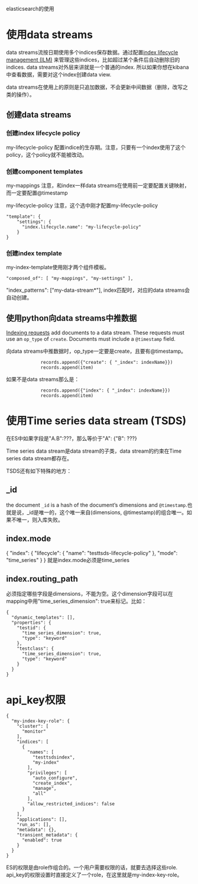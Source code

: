 elasticsearch的使用

# 使用data streams

data streams流按日期使用多个indices保存数据。通过配置[index lifecycle management (ILM)](https://www.elastic.co/guide/en/elasticsearch/reference/current/index-lifecycle-management.html) 来管理这些indices，比如超过某个条件后自动删除旧的indices. data streams对外层来讲就是一个普通的index. 所以如果你想在kibana中查看数据，需要对这个index创建data view.

data streams在使用上的原则是只追加数据，不会更新中间数据（删除，改写之类的操作）。

## 创建data streams

### 创建index lifecycle policy

my-lifecycle-policy  配置indice的生存期。注意，只要有一个index使用了这个policy，这个policy就不能被改动。

### 创建component templates

my-mappings  注意，和index一样data streams在使用前一定要配置关键映射，而一定要配置@timestamp

my-lifecycle-policy  注意，这个选中刚才配置my-lifecycle-policy

```
"template": {
    "settings": {
      "index.lifecycle.name": "my-lifecycle-policy"
    }
}
```

### 创建index template

my-index-template使用刚才两个组件模板。

```console
"composed_of": [ "my-mappings", "my-settings" ],
```

"index_patterns": ["my-data-stream*"], index匹配时，对应的data streams会自动创建。

## 使用python向data streams中推数据

[Indexing requests](https://www.elastic.co/guide/en/elasticsearch/reference/current/use-a-data-stream.html#add-documents-to-a-data-stream) add documents to a data stream. These requests must use an `op_type` of `create`. Documents must include a `@timestamp` field.

向data streams中推数据时，op_type一定要是create，且要有@timestamp。

```
             records.append({"create": { "_index": indexName}})
             records.append(item)
```

如果不是data streams那么是：

```
             records.append({"index": { "_index": indexName}})
             records.append(item)
```

# 使用Time series data stream (TSDS)

在ES中如果字段是"A.B":???，那么等价于"A": {"B": ???}

Time series data stream是data stream的子类，data  stream的约束在Time series data stream都存在。

TSDS还有如下特殊的地方：

## _id

the document `_id` is a hash of the document’s dimensions and `@timestamp`.也就是说，_id是唯一的，这个唯一来自(dimensions, @timestamp)的组合唯一。如果不唯一，则入库失败。

## index.mode

{  "index": {    "lifecycle": {      "name": "testtsds-lifecycle-policy"    },    "mode": "time_series"  } } 就是index.mode必须是time_series

## index.routing_path

必须指定哪些字段是dimensions，不能为空。这个dimension字段可以在mapping中用"time_series_dimension": true来标记。比如：

```
{
  "dynamic_templates": [],
  "properties": {
    "testid": {
      "time_series_dimension": true,
      "type": "keyword"
    },
    "testclass": {
      "time_series_dimension": true,
      "type": "keyword"
    }
  }
}
```

# api_key权限



```
{
  "my-index-key-role": {
    "cluster": [
      "monitor"
    ],
    "indices": [
      {
        "names": [
          "testtsdsindex",          
          "my-index"
        ],
        "privileges": [
          "auto_configure",
          "create_index",
          "manage",
          "all"
        ],
        "allow_restricted_indices": false
      }
    ],
    "applications": [],
    "run_as": [],
    "metadata": {},
    "transient_metadata": {
      "enabled": true
    }
  }
}
```

ES的权限是由role作组合的。一个用户需要权限的话，就要去选择这些role. api_key的权限设置时直接定义了一个role，在这里就是my-index-key-role。

